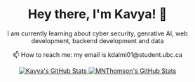 <h1 align="center">Hey there, I'm Kavya! 👋</h1>

<p align="center">I am currently learning about cyber security, genrative AI, web development, backend development and data</p>
<p align="center">📫 How to reach me: my email is kdalmi01@student.ubc.ca</p>
<p align="center">
 
</p>

<p align="center"><a href="#">
  <img alt="Kavya's GitHub Stats" src="https://github-readme-stats.vercel.app/api?username=KavyaDalmia&theme=onedark&show_icons=true&hide_rank=true&custom_title=Stats&count_private=true&hide_border=true&hide=issues&line_height=24&bg_color=0d1117&disable_animations=true&include_all_commits=true" />
  <img alt="MNThomson's GitHub Stats" src="https://github-readme-stats.vercel.app/api/top-langs/?username=KavyaDalmia&layout=compact&theme=onedark&count_private=true&hide_border=true&bg_color=0d1117&disable_animations=true&exclude_repo=GetMeThere,dotfiles" />
</a></p>

